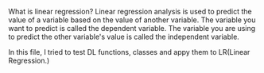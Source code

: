 What is linear regression?
Linear regression analysis is used to predict the value of a variable based on the value of another variable. The variable you want to predict is called the dependent variable. The variable you are using to predict the other variable's value is called the independent variable.

In this file, I tried to test DL functions, classes and appy them to LR(Linear Regression.)

